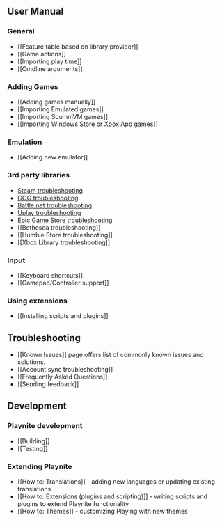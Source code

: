 User Manual
--------
### General
* [[Feature table based on library provider]]
* [[Game actions]]
* [[Importing play time]]
* [[Cmdline arguments]]

### Adding Games
* [[Adding games manually]]
* [[Importing Emulated games]]
* [[Importing ScummVM games]] 
* [[Importing Windows Store or Xbox App games]]

### Emulation
* [[Adding new emulator]]

### 3rd party libraries
* [Steam troubleshooting](https://github.com/JosefNemec/Playnite/wiki/How-to-get-Steam-account-name)
* [GOG troubleshooting](https://github.com/JosefNemec/Playnite/wiki/How-to-get-GOG-account-name)
* [Battle.net troubleshooting](https://github.com/JosefNemec/Playnite/wiki/Battlenet-troubleshooting)
* [Uplay troubleshooting](https://github.com/JosefNemec/Playnite/wiki/Uplay-troubleshooting)
* [Epic Game Store troubleshooting](https://github.com/JosefNemec/Playnite/wiki/Epic-Game-Store-troubleshooting)
* [[Bethesda troubleshooting]]
* [[Humble Store troubleshooting]]
* [[Xbox Library troubleshooting]]

### Input
* [[Keyboard shortcuts]]
* [[Gamepad/Controller support]]

### Using extensions
* [[Installing scripts and plugins]]

Troubleshooting
--------
* [[Known Issues]] page offers list of commonly known issues and solutions.
* [[Account sync troubleshooting]]
* [[Frequently Asked Questions]]
* [[Sending feedback]]

Development
--------
### Playnite development
* [[Building]]
* [[Testing]]

### Extending Playnite
* [[How to: Translations]] - adding new languages or updating existing translations
* [[How to: Extensions (plugins and scripting)]] - writing scripts and plugins to extend Playnite functionality
* [[How to: Themes]] - customizing Playing with new themes
